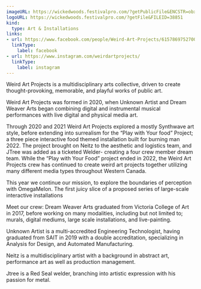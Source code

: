 ```yaml
---
imageURL: https://wickedwoods.festivalpro.com/?getPublicFile&ENCSTR=obxNIuKjwxABtAhPvInG
logoURL: https://wickedwoods.festivalpro.com/?getFile&FILEID=38851
kind:
  type: Art & Installations
links:
- url: https://www.facebook.com/people/Weird-Art-Projects/61578697527003/
  linkType:
    label: facebook
- url: https://www.instagram.com/weirdartprojects/
  linkType:
    label: instagram
---
```

Weird Art Projects is a multidisciplinary arts collective, driven to create thought-provoking, memorable, and playful works of public art.

Weird Art Projects was formed in 2020, when Unknown Artist and Dream Weaver Arts began combining digital and instrumental musical performances with live digital and physical media art.  

Through 2020 and 2021 Weird Art Projects explored a mostly Synthwave art style, before extending into surrealism for the “Play with Your food” Project; a three piece interactive food themed installation built for burning man 2022. The project brought on Neitz to the aesthetic and logistics team, and JTree was added as a ticketed Welder- creating a four crew member dream team. While the “Play with Your Food” project ended in 2022, the Weird Art Projects crew has continued to create weird art projects together utilizing many different media types throughout Western Canada.

This year we continue our mission, to explore the boundaries of perception with OmegaMelon. The first juicy slice of a proposed series of large-scale interactive installations 

Meet our crew:
Dream Weaver Arts graduated from Victoria College of Art in 2017, before working on many modalities, including but not limited to; murals, digital mediums, large scale installations, and live-painting.

Unknown Artist is a multi-accredited Engineering Technologist, having graduated from SAIT in 2019 with a double accreditation, specializing in Analysis for Design, and Automated Manufacturing.

Neitz is a multidisciplinary artist with a background in abstract art, performance art as well as production management.

Jtree is a Red Seal welder, branching into artistic expression with his passion for metal.